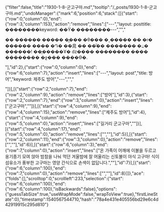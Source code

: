 {"filter":false,"title":"1930-1-8-군고구마.md","tooltip":"/_posts/1930-1-8-군고구마.md","undoManager":{"mark":6,"position":6,"stack":[[{"start":{"row":0,"column":0},"end":{"row":3,"column":153},"action":"remove","lines":["---","layout: posttitle: ��������keyword: ��Ÿ� ��������---","","<p>�� ������ ����� �̺��� �θ��� �˱����� �� �ɾ� ������ ���� �Դ� �ܿ�㿡 �� ��︮�� ������� �߽� ������! ���̼����Ұ� ǳ���� �������� ���� �������� �ջ��� ����ϴ�.</p>"],"id":2},{"start":{"row":0,"column":0},"end":{"row":6,"column":7},"action":"insert","lines":["---","layout: post","title: 방어","keyword: 제주도 방어","---","","<p></p>"]}],[{"start":{"row":2,"column":7},"end":{"row":2,"column":9},"action":"remove","lines":["방어"],"id":3},{"start":{"row":2,"column":7},"end":{"row":3,"column":0},"action":"insert","lines":["군고구마",""]}],[{"start":{"row":4,"column":9},"end":{"row":4,"column":15},"action":"remove","lines":["제주도 방어"],"id":4},{"start":{"row":4,"column":9},"end":{"row":5,"column":0},"action":"insert","lines":["길거리 군고구마",""]}],[{"start":{"row":4,"column":17},"end":{"row":5,"column":0},"action":"remove","lines":["",""],"id":5}],[{"start":{"row":2,"column":11},"end":{"row":3,"column":0},"action":"remove","lines":["",""],"id":6}],[{"start":{"row":6,"column":3},"end":{"row":7,"column":0},"action":"insert","lines":["온 가족이 어깨에 이불을 두르고 옹기종기 모여 앉아 밤참을 나눠 먹던 겨울밤에 잘 어울리는 신토불이 야식 고구마! 식이섬유소가 풍부한 고구마는 영양 간식으로 손색이 없답니다.",""],"id":7}],[{"start":{"row":6,"column":100},"end":{"row":7,"column":0},"action":"remove","lines":["",""],"id":8}]]},"ace":{"folds":[],"scrolltop":0,"scrollleft":233,"selection":{"start":{"row":6,"column":100},"end":{"row":6,"column":100},"isBackwards":false},"options":{"guessTabSize":true,"useWrapMode":false,"wrapToView":true},"firstLineState":0},"timestamp":1540567544710,"hash":"78a4e431e405556bd29e6c4d42919915c295d810"}